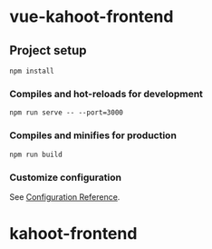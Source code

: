 # vue-kahoot-frontend

## Project setup
```
npm install
```

### Compiles and hot-reloads for development
```
npm run serve -- --port=3000
```

### Compiles and minifies for production
```
npm run build
```

### Customize configuration
See [Configuration Reference](https://cli.vuejs.org/config/).
# kahoot-frontend
